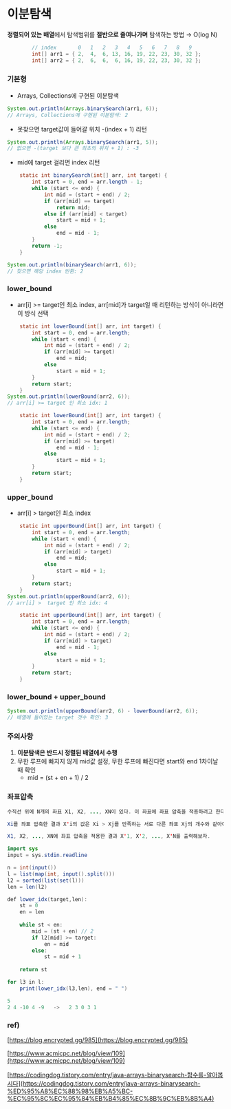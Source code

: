 # 이분탐색

**정렬되어 있는 배열**에서 탐색범위를 **절반으로 줄여나가며** 탐색하는 방법 → O(log N)

```java
	 	// index       0   1   2   3   4   5   6   7   8   9
		int[] arr1 = { 2,  4,  6, 13, 16, 19, 22, 23, 30, 32 };
		int[] arr2 = { 2,  6,  6,  6, 16, 19, 22, 23, 30, 32 };	
```

### 기본형

- Arrays, Collections에 구현된 이분탐색

```java
System.out.println(Arrays.binarySearch(arr1, 6)); 
// Arrays, Collections에 구현된 이분탐색: 2
```

- 못찾으면 target값이 들어갈 위치 -(index + 1) 리턴

```java
System.out.println(Arrays.binarySearch(arr1, 5)); 
// 없으면 -(target 보다 큰 최초의 위치 + 1) : -3
```

- mid에 target 걸리면 index 리턴

```java
	static int binarySearch(int[] arr, int target) { 
		int start = 0, end = arr.length - 1;
		while (start <= end) { 
			int mid = (start + end) / 2;
			if (arr[mid] == target)
				return mid;
			else if (arr[mid] < target)
				start = mid + 1;
			else
				end = mid - 1;
		}
		return -1;
	}

System.out.println(binarySearch(arr1, 6)); 
// 찾으면 해당 index 반환: 2
```

### lower_bound

- arr[i] >= target인 최소 index, arr[mid]가 target일 때 리턴하는 방식이 아니라면 이 방식 선택

```java
	static int lowerBound(int[] arr, int target) { 
		int start = 0, end = arr.length;
		while (start < end) {
			int mid = (start + end) / 2;
			if (arr[mid] >= target)
				end = mid;
			else
				start = mid + 1;
		}
		return start;
	}
System.out.println(lowerBound(arr2, 6)); 
// arr[i] >= target 인 최소 idx: 1
```

```java
	static int lowerBound(int[] arr, int target) { 
		int start = 0, end = arr.length;
		while (start <= end) {
			int mid = (start + end) / 2;
			if (arr[mid] >= target)
				end = mid - 1;
			else
				start = mid + 1;
		}
		return start;
	}
```

### upper_bound

- arr[i] > target인 최소 index

```java
	static int upperBound(int[] arr, int target) { 
		int start = 0, end = arr.length;
		while (start < end) {
			int mid = (start + end) / 2;
			if (arr[mid] > target)
				end = mid;
			else
				start = mid + 1;
		}
		return start;
	}
System.out.println(upperBound(arr2, 6)); 
// arr[i] >  target 인 최소 idx: 4
```

```java
	static int upperBound(int[] arr, int target) { 
		int start = 0, end = arr.length;
		while (start <= end) {
			int mid = (start + end) / 2;
			if (arr[mid] > target)
				end = mid - 1;
			else
				start = mid + 1;
		}
		return start;
	}
```

### lower_bound + upper_bound

```java
System.out.println(upperBound(arr2, 6) - lowerBound(arr2, 6)); 
// 배열에 들어있는 target 갯수 확인: 3
```

### 주의사항

1. **이분탐색은 반드시 정렬된 배열에서 수행**
2. 무한 루프에 빠지지 않게 mid값 설정, 무한 루프에 빠진다면 start와 end 1차이날 때 확인
    - mid = (st + en + 1) / 2
    

### 좌표압축

```java
수직선 위에 N개의 좌표 X1, X2, ..., XN이 있다. 이 좌표에 좌표 압축을 적용하려고 한다.

Xi를 좌표 압축한 결과 X'i의 값은 Xi > Xj를 만족하는 서로 다른 좌표 Xj의 개수와 같아야 한다.

X1, X2, ..., XN에 좌표 압축을 적용한 결과 X'1, X'2, ..., X'N를 출력해보자.
```

```java
import sys
input = sys.stdin.readline

n = int(input())
l = list(map(int, input().split()))
l2 = sorted(list(set(l)))
len = len(l2)

def lower_idx(target,len):
    st = 0
    en = len
    
    while st < en:
        mid = (st + en) // 2
        if l2[mid] >= target:
            en = mid
        else:
            st = mid + 1
    
    return st

for l3 in l:
    print(lower_idx(l3,len), end = " ")
```

```java
5
2 4 -10 4 -9   ->   2 3 0 3 1
```

### ref)

[https://blog.encrypted.gg/985](https://blog.encrypted.gg/985)

[https://www.acmicpc.net/blog/view/109](https://www.acmicpc.net/blog/view/109)

[https://codingdog.tistory.com/entry/java-arrays-binarysearch-함수를-알아봅시다](https://codingdog.tistory.com/entry/java-arrays-binarysearch-%ED%95%A8%EC%88%98%EB%A5%BC-%EC%95%8C%EC%95%84%EB%B4%85%EC%8B%9C%EB%8B%A4)